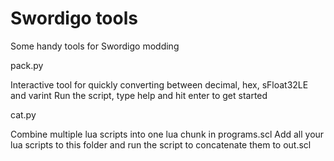# Swordigo tools

Some handy tools for Swordigo modding

pack.py

Interactive tool for quickly converting between decimal, hex, sFloat32LE and varint
Run the script, type help and hit enter to get started

cat.py

Combine multiple lua scripts into one lua chunk in programs.scl
Add all your lua scripts to this folder and run the script to concatenate them to out.scl
